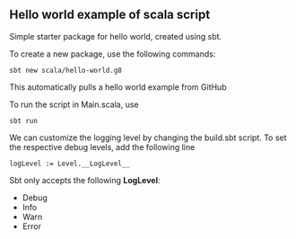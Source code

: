 ## Hello world example of scala script

Simple starter package for hello world, created using sbt. 

To create a new package, use the following commands:
```
sbt new scala/hello-world.g8
```

This automatically pulls a hello world example from GitHub

To run the script in Main.scala, use 
```
sbt run 
```

We can customize the logging level by changing the build.sbt script. 
To set the respective debug levels, add the following line
```
logLevel := Level.__LogLevel__ 
```

Sbt only accepts the following __LogLevel__:
* Debug
* Info
* Warn 
* Error

